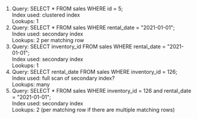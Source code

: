 1. Query: SELECT * FROM sales WHERE id = 5; </br>
Index used: clustered index </br>
Lookups: 1 </br>
2. Query: SELECT * FROM sales WHERE rental_date = "2021-01-01"; </br>
Index used: secondary index </br>
Lookups: 2 per matching row </br>
3. Query: SELECT inventory_id FROM sales WHERE rental_date = "2021-01-01"; </br>
Index used: secondary index </br>
Lookups: 1 </br>
4. Query: SELECT rental_date FROM sales WHERE inventory_id = 126; </br>
Index used: full scan of secondary index? </br>
Lookups: many </br>
5. Query: SELECT * FROM sales WHERE inventory_id = 126 and rental_date = "2021-01-01"; </br>
Index used: secondary index </br>
Lookups: 2 (per matching row if there are multiple matching rows) </br>
